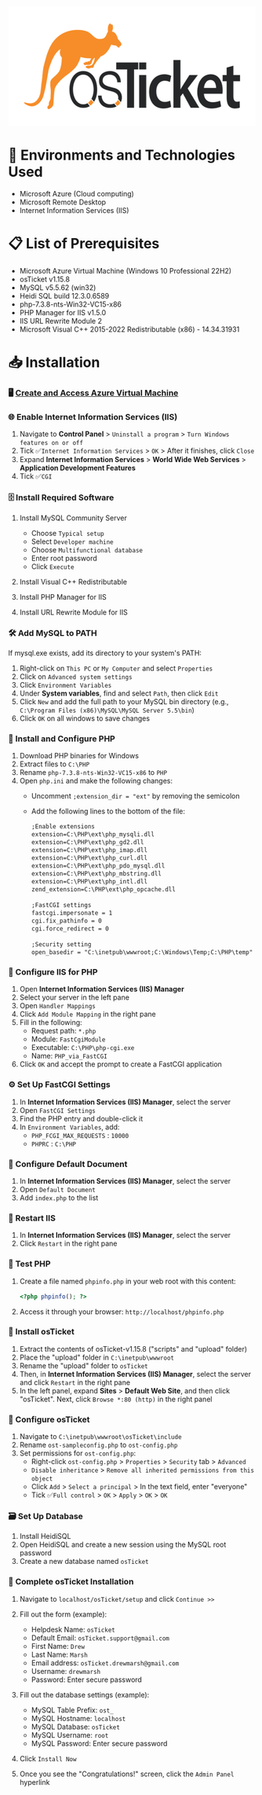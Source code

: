 <p align="center">
  <a href="https://github.com/drewmarsh/osTicket-install-config-lifecycle">
    <img src="/images/osticket-banner.png" height="244" alt="Banner">
  </a>
</p>

# 🧠 Environments and Technologies Used
- Microsoft Azure (Cloud computing)
- Microsoft Remote Desktop
- Internet Information Services (IIS)

# 📋 List of Prerequisites
- Microsoft Azure Virtual Machine (Windows 10 Professional 22H2)
- osTicket v1.15.8
- MySQL v5.5.62 (win32)
- Heidi SQL build 12.3.0.6589
- php-7.3.8-nts-Win32-VC15-x86
- PHP Manager for IIS v1.5.0
- IIS URL Rewrite Module 2
- Microsoft Visual C++ 2015-2022 Redistributable (x86) - 14.34.31931

# 📥 Installation

### 🖥️ [Create and Access Azure Virtual Machine](https://github.com/drewmarsh/azure-creating-VM)

### 🌐 Enable Internet Information Services (IIS)

1. Navigate to **Control Panel** > `Uninstall a program` > `Turn Windows features on or off`
2. Tick &#9989;`Internet Information Services` > `OK` > After it finishes, click `Close`
3. Expand **Internet Information Services** > **World Wide Web Services** > **Application Development Features**
4. Tick &#9989;`CGI`

### 🗄️ Install Required Software

1. Install MySQL Community Server
   - Choose `Typical setup`
   - Select `Developer machine`
   - Choose `Multifunctional database`
   - Enter root password
   - Click `Execute`

2. Install Visual C++ Redistributable
3. Install PHP Manager for IIS
4. Install URL Rewrite Module for IIS

### 🛠️ Add MySQL to PATH

If mysql.exe exists, add its directory to your system's PATH:

1. Right-click on `This PC` or `My Computer` and select `Properties`
2. Click on `Advanced system settings`
3. Click `Environment Variables`
4. Under **System variables**, find and select `Path`, then click `Edit`
5. Click `New` and add the full path to your MySQL bin directory (e.g., `C:\Program Files (x86)\MySQL\MySQL Server 5.5\bin`)
6. Click `OK` on all windows to save changes

### 🐘 Install and Configure PHP

1. Download PHP binaries for Windows
2. Extract files to `C:\PHP`
3. Rename `php-7.3.8-nts-Win32-VC15-x86` to `PHP`
4. Open `php.ini` and make the following changes:
   - Uncomment `;extension_dir = "ext"` by removing the semicolon
   - Add the following lines to the bottom of the file:
    
      ```
      ;Enable extensions
      extension=C:\PHP\ext\php_mysqli.dll
      extension=C:\PHP\ext\php_gd2.dll
      extension=C:\PHP\ext\php_imap.dll
      extension=C:\PHP\ext\php_curl.dll
      extension=C:\PHP\ext\php_pdo_mysql.dll
      extension=C:\PHP\ext\php_mbstring.dll
      extension=C:\PHP\ext\php_intl.dll
      zend_extension=C:\PHP\ext\php_opcache.dll
      
      ;FastCGI settings
      fastcgi.impersonate = 1
      cgi.fix_pathinfo = 0
      cgi.force_redirect = 0
      
      ;Security setting 
      open_basedir = "C:\inetpub\wwwroot;C:\Windows\Temp;C:\PHP\temp"
      ```

### 🔧 Configure IIS for PHP

1. Open **Internet Information Services (IIS) Manager**
2. Select your server in the left pane
3. Open `Handler Mappings`
4. Click `Add Module Mapping` in the right pane
5. Fill in the following:
   - Request path: `*.php`
   - Module: `FastCgiModule`
   - Executable: `C:\PHP\php-cgi.exe`
   - Name: `PHP_via_FastCGI`
6. Click `OK` and accept the prompt to create a FastCGI application

### ⚙️ Set Up FastCGI Settings

1. In **Internet Information Services (IIS) Manager**, select the server
2. Open `FastCGI Settings`
3. Find the PHP entry and double-click it
4. In `Environment Variables`, add:
   - `PHP_FCGI_MAX_REQUESTS` : `10000`
   - `PHPRC` : `C:\PHP`

### 📄 Configure Default Document

1. In **Internet Information Services (IIS) Manager**, select the server
2. Open `Default Document`
3. Add `index.php` to the list

### 🔄 Restart IIS

1. In **Internet Information Services (IIS) Manager**, select the server
2. Click `Restart` in the right pane

### 🧪 Test PHP

1. Create a file named `phpinfo.php` in your web root with this content:

   ```php
   <?php phpinfo(); ?>
   ```
3. Access it through your browser: `http://localhost/phpinfo.php`
   
### 🎫 Install osTicket

1. Extract the contents of osTicket-v1.15.8 ("scripts" and "upload" folder)
2. Place the "upload" folder in `C:\inetpub\wwwroot`
3. Rename the "upload" folder to `osTicket`
4. Then, in **Internet Information Services (IIS) Manager**, select the server and click `Restart` in the right pane
5. In the left panel, expand **Sites** > **Default Web Site**, and then click "osTicket". Next, click `Browse *:80 (http)` in the right panel

### 🔐 Configure osTicket

1. Navigate to `C:\inetpub\wwwroot\osTicket\include`
2. Rename `ost-sampleconfig.php` to `ost-config.php`
3. Set permissions for `ost-config.php`:
   - Right-click  `ost-config.php` > `Properties` > `Security` tab > `Advanced`
   - `Disable inheritance` > `Remove all inherited permissions from this object`
   - Click `Add` > `Select a principal` >  In the text field, enter "everyone"
   - Tick &#9989;`Full control` > `OK` > `Apply` > `OK` > `OK`

### 🗃️ Set Up Database

1. Install HeidiSQL
2. Open HeidiSQL and create a new session using the MySQL root password
3. Create a new database named `osTicket`

### 🏁 Complete osTicket Installation

1. Navigate to `localhost/osTicket/setup` and click `Continue >>`
2. Fill out the form (example):
   - Helpdesk Name: `osTicket`
   - Default Email: `osTicket.support@gmail.com`
   - First Name: `Drew`
   - Last Name: `Marsh`
   - Email address: `osTicket.drewmarsh@gmail.com`
   - Username: `drewmarsh`
   - Password: Enter secure password
     
3. Fill out the database settings (example):
   - MySQL Table Prefix: `ost_`
   - MySQL Hostname: `localhost`
   - MySQL Database: `osTicket`
   - MySQL Username: `root`
   - MySQL Password: Enter secure password
4. Click `Install Now`
6. Once you see the "Congratulations!" screen, click the `Admin Panel` hyperlink
